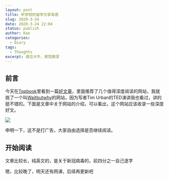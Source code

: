 ```yaml
---
layout: post
title: 听学校的留学分享有感
slug: 2020-3-24
date: 2020-3-24 22:04
status: publish
author: Kee
categories: 
  - Diary
tags:
  - Thoughts
excerpt: 遇见大牛，感受颇深
---
```


## 前言

今天在[Topbook](https://topbook.cc/overview)里看到一篇[好文章](https://topbook.cc/overview?selectedArticle=1668)，里面推荐了几个值得深度阅读的网站，我就挑了一个叫[Waitbutwhy](https://waitbutwhy.com/)的网站，因为写者Tim Urban的TED演讲我也看过，讲的挺不错的。下面是文章中关于网站的介绍，可以看出，这个网站应该收录一些深度好文。

![](https://cdn.jsdelivr.net/gh/kepontry/picbed/img/20200330001725.png)

申明一下，这不是打广告，大家自由选择是否继续阅读。

## 开始阅读

文章比较长，纯英文的，是关于新冠病毒的，前四分之一自己逐字

嗯，比较晚了，明天还有网课，后续再更新吧



